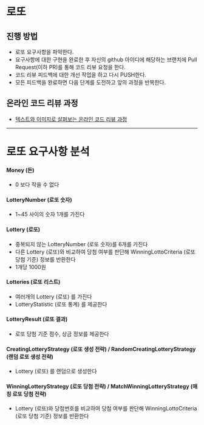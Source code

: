 # 로또
## 진행 방법
* 로또 요구사항을 파악한다.
* 요구사항에 대한 구현을 완료한 후 자신의 github 아이디에 해당하는 브랜치에 Pull Request(이하 PR)를 통해 코드 리뷰 요청을 한다.
* 코드 리뷰 피드백에 대한 개선 작업을 하고 다시 PUSH한다.
* 모든 피드백을 완료하면 다음 단계를 도전하고 앞의 과정을 반복한다.

## 온라인 코드 리뷰 과정
* [텍스트와 이미지로 살펴보는 온라인 코드 리뷰 과정](https://github.com/next-step/nextstep-docs/tree/master/codereview)


---
# 로또 요구사항 분석

#### Money (돈)

- 0 보다 작을 수 없다


#### LotteryNumber (로또 숫자)

- 1~45 사이의 숫자 1개를 가진다


#### Lottery (로또)

- 중복되지 않는 LotteryNumber (로또 숫자)를 6개를 가진다
- 다른 Lottery (로또)와 비교하여 당첨 여부를 판단해 WinningLottoCriteria (로또 당첨 기준) 정보를 반환한다
- 1개당 1000원


#### Lotteries (로또 리스트)

- 여러개의 Lottery (로또) 를 가진다
- LotteryStatistic (로또 통계) 를 제공한다


#### LotteryResult (로또 결과)

- 로또 당첨 기준 점수, 상금 정보를 제공한다


#### CreatingLotteryStrategy (로또 생성 전략) / RandomCreatingLotteryStrategy (랜덤 로또 생성 전략)

- Lottery (로또) 를 랜덤으로 생성한다


#### WinningLotteryStrategy (로또 당첨 전략) / MatchWinningLotteryStrategy (매칭 로또 당첨 전략)

- Lottery (로또)와 당첨번호를 비교하여 당첨 여부를 판단해 WinningLottoCriteria (로또 당첨 기준) 정보를 반환한다



